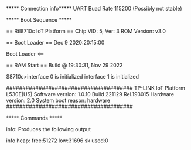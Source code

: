 ***** Connection info*****
UART
Buad Rate 115200 (Possibly not stable)

***** Boot Sequence *****

== Rtl8710c IoT Platform ==
Chip VID: 5, Ver: 3
ROM Version: v3.0

== Boot Loader ==
Dec  9 2020:20:15:00

Boot Loader <==

== RAM Start ==
Build @ 19:30:31, Nov 29 2022

$8710c>interface 0 is initialized
interface 1 is initialized

#######################################
        TP-LINK IoT Platform L530E(US)
        Software version: 1.0.10 Build 221129 Rel.193015
        Hardware version: 2.0
        System boot reason: hardware
#######################################


***** Commands *****

info: Produces the following output

info
heap:
free:51272
low:31696
sk used:0
